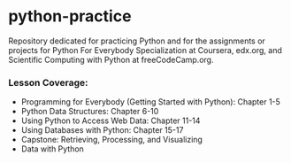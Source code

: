 # python-practice

Repository dedicated for practicing Python and for the assignments or projects for Python For Everybody Specialization at Coursera, edx.org, and Scientific Computing with Python at freeCodeCamp.org.

### Lesson Coverage:
* Programming for Everybody (Getting Started with Python): Chapter 1-5
* Python Data Structures: Chapter 6-10
* Using Python to Access Web Data: Chapter 11-14
* Using Databases with Python: Chapter 15-17
* Capstone: Retrieving, Processing, and Visualizing
* Data with Python